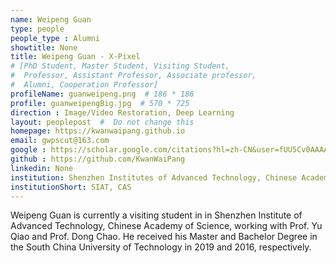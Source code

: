 ```yaml
---
name: Weipeng Guan
type: people
people_type : Alumni
showtitle: None
title: Weipeng Guan - X-Pixel
# [PhD Student, Master Student, Visiting Student,
#  Professor, Assistant Professor, Associate professor,
#  Alumni, Cooperation Professor]
profileName: guanweipeng.png  # 186 * 186
profile: guanweipengBig.jpg  # 570 * 725
direction : Image/Video Restoration, Deep Learning
layout: peoplepost  #  Do not change this
homepage: https://kwanwaipang.github.io
email: gwpscut@163.com
google : https://scholar.google.com/citations?hl=zh-CN&user=fUU5Cv0AAAAJ
github : https://github.com/KwanWaiPang
linkedin: None
institution: Shenzhen Institutes of Advanced Technology, Chinese Academy of Sciences
institutionShort: SIAT, CAS
---
```


Weipeng Guan is currently a visiting student in in Shenzhen Institute of Advanced Technology, Chinese Academy of Science, working with Prof. Yu Qiao and Prof. Dong Chao. He received his Master and Bachelor Degree in the South China University of Technology in 2019 and 2016, respectively. 

